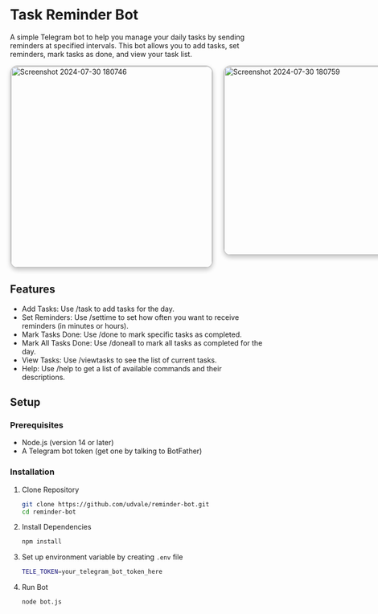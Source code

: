 # Task Reminder Bot
A simple Telegram bot to help you manage your daily tasks by sending reminders at specified intervals. This bot allows you to add tasks, set reminders, mark tasks as done, and view your task list.

<div style="display: flex; gap: 20px;">
  <img src="https://github.com/user-attachments/assets/c1b1c466-ff5c-42f4-a867-13c6804af1f3" alt="Screenshot 2024-07-30 180746" width="400" style="border: 2px solid rgba(0, 0, 0, 0.2); border-radius: 15px; box-shadow: 0 4px 8px rgba(0, 0, 0, 0.2); display: block;"/>
  <img src="https://github.com/user-attachments/assets/1f6e52cf-a614-4cfc-8f91-98b8554a3a66" alt="Screenshot 2024-07-30 180759" width="400" height="375" style="border: 2px solid rgba(0, 0, 0, 0.2); border-radius: 15px; box-shadow: 0 4px 8px rgba(0, 0, 0, 0.2); display: block;" />
</div>

## Features
- Add Tasks: Use /task to add tasks for the day.
- Set Reminders: Use /settime to set how often you want to receive reminders (in minutes or hours).
- Mark Tasks Done: Use /done to mark specific tasks as completed.
- Mark All Tasks Done: Use /doneall to mark all tasks as completed for the day.
- View Tasks: Use /viewtasks to see the list of current tasks.
- Help: Use /help to get a list of available commands and their descriptions.

## Setup
### Prerequisites
- Node.js (version 14 or later)
- A Telegram bot token (get one by talking to BotFather)

### Installation 
1. Clone Repository
    ```sh
   git clone https://github.com/udvale/reminder-bot.git
    cd reminder-bot
   ```
3. Install Dependencies
   ```sh
   npm install
   ```
5. Set up environment variable by creating `.env` file
   ```sh
   TELE_TOKEN=your_telegram_bot_token_here
   ```
7. Run Bot
      ```sh
   node bot.js
   ```
